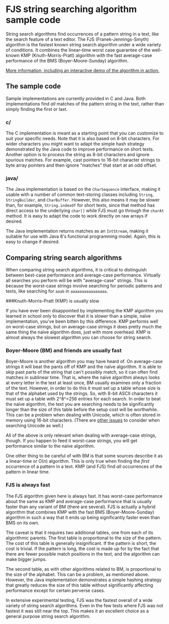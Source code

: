# FJS string searching algorithm sample code

String search algorithms find occurrences of a pattern string in a text, like the search feature of a text editor. The FJS (Franek-Jennings-Smyth) algorithm is the fastest known string search algorithm under a wide variety of conditions. It combines the linear-time worst case guarantee of the well-known KMP (Knuth-Morris-Pratt) algorithm with the fast average-case performance of the BMS (Boyer-Moore-Sunday) algorithm.

[More information, including an interactive demo of the algorithm in action.](https://cgjennings.ca/articles/fjs.html)

## The sample code

Sample implementations are currently provided in C and Java. Both implementations find *all* matches of the pattern string in the text, rather than simply finding the first or last.

### c/

The C implementation is meant as a starting point that you can customize to suit your specific needs. Note that it is also based on 8-bit characters. For wider characters you might want to adapt the simple hash strategy demonstrated by the Java code to improve performance on short texts. Another option is to process the string as 8-bit characters and ignore spurious matches. For example, cast pointers to 16-bit character strings to byte array pointers and then ignore "matches" that start at an odd offset.

### java/

The Java implementation is based on the `CharSequence` interface, making it usable with a number of common text-storing classes including `String`, `StringBuilder`, and `CharBuffer`. However, this also means it may be slower than, for example, `String.indexOf` for short texts, since that method has direct access to the underlying `char[]` while FJS must go through the `charAt` method. It is easy to adapt the code to work directly on raw arrays if desired.

The Java implementation returns matches as an `IntStream`, making it suitable for use with Java 8's functional programming model. Again, this is easy to change if desired.

## Comparing string search algorithms

When comparing string search algorithms, it is critical to distinguish between best-case performance and average-case performance. Virtually all searches you perform will be with "average-case" strings. This is because the worst-case strings involve searching for periodic patterns and texts, like searching for `aaab` in `aaaaaaaaaaaaaaaa`.

###Knuth-Morris-Pratt (KMP) is usually slow

If you have ever been disappointed by implementing the KMP algorithm you learned in school only to discover that it is *slower* than a simple, naïve implementation, you've been bitten by this difference. KMP performs well on worst-case strings, but on average-case strings it does pretty much the same thing the naïve algorithm does, just with more overhead. KMP is almost always the slowest algorithm you can choose for string search.

### Boyer-Moore (BM) and friends are usually fast

Boyer-Moore is another algorithm you may have heard of. On average-case strings it will beat the pants off of KMP and the naïve algorithm. It is able to skip past parts of the string that can't possibly match, so it can often find matches in sublinear time. That is, where the naïve algorithm always looks at every letter in the text at least once, BM usually examines only a fraction of the text. However, in order to do this it must set up a table whose size is that of the alphabet used by the strings. So, with 8-bit ASCII characters it must set up a table with 2^8^=256 entries for each search. In order to beat the naïve algorithm, the text you are searching needs to be significantly longer than the size of this table before the setup cost will be worthwhile. This can be a problem when dealing with Unicode, which is often stored in memory using 16-bit characters. (There are [other issues](http://unicode.org/reports/tr15/) to consider when searching Unicode as well.)

All of the above is only relevant when dealing with average-case strings, though. If you happen to feed it worst-case strings, you will get performance similar to the naïve algorithm.

One other thing to be careful of with BM is that some sources describe it as a linear-time or O(*n*) algorithm. This is only true when finding the *first* occurrence of a pattern in a text. KMP (and FJS) find *all* occurrences of the pattern in linear time.

### FJS is always fast

The FJS algorithm given here is always fast. It has worst-case performance about the same as KMP and average-case performance that is usually faster than any variant of BM (there are several). FJS is actually a hybrid algorithm that combines KMP with the fast BMS (Boyer-Moore-Sunday) algorithm in such a way that it ends up being significantly faster even than BMS on its own.

The caveat is that it requires *two* additional tables, one from each of its algorithmic parents. The first table is proportional to the size of the pattern. The cost of this table is generally insignificant. If the pattern is short, the cost is trivial. If the pattern is long, the cost is made up for by the fact that there are fewer possible match positions in the text, and the algorithm can make bigger jumps.

The second table, as with other algorithms related to BM, is proportional to the size of the alphabet. This can be a problem, as mentioned above. However, the Java implementation demonstrates a simple hashing strategy that greatly reduces the size of this table without significantly affecting performance except for certain perverse cases.

In extensive experimental testing, FJS was the fastest overall of a wide variety of string search algorithms. Even in the few tests where FJS was not fastest it was still near the top. This makes it an excellent choice as a general purpose string search algorithm.